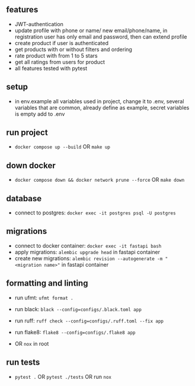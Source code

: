 ## features
- JWT-authentication
- update profile with phone or name/ new email/phone/name, in registration user has only email and password, then can extend profile
- create product if user is authenticated
- get products with or without filters and ordering
- rate product with from 1 to 5 stars
- get all ratings from users for product
- all features tested with pytest

## setup
- in env.example all variables used in project, change it to .env, several variables that are common, already define as example, secret variables is empty
add to .env

## run project
- `docker compose up --build` OR `make up`

## down docker
- `docker compose down && docker network prune --force` OR `make down`

## database
- connect to postgres: `docker exec -it postgres psql -U postgres`

## migrations
- connect to docker container: `docker exec -it fastapi bash`
- apply migrations: `alembic upgrade head` in fastapi container
- create new migrations: `alembic revision --autogenerate -m "<migration name>"` in fastapi container

## formatting and linting
- run ufmt: `ufmt format .`
- run black: `black --config=configs/.black.toml app`
- run ruff: `ruff check --config=configs/.ruff.toml --fix app`
- run flake8: `flake8 --config=configs/.flake8 app`

- OR `nox` in root

## run tests
- `pytest .` OR `pytest ./tests` OR run `nox`
